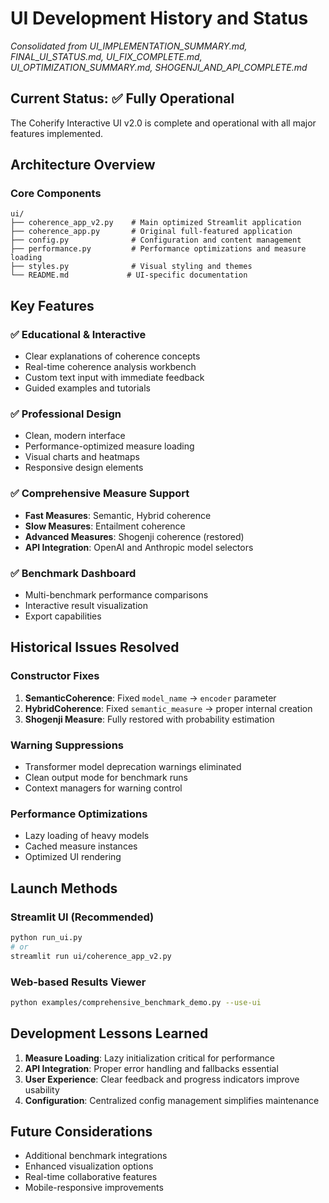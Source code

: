 # UI Development History and Status

*Consolidated from UI_IMPLEMENTATION_SUMMARY.md, FINAL_UI_STATUS.md, UI_FIX_COMPLETE.md, UI_OPTIMIZATION_SUMMARY.md, SHOGENJI_AND_API_COMPLETE.md*

## Current Status: ✅ Fully Operational

The Coherify Interactive UI v2.0 is complete and operational with all major features implemented.

## Architecture Overview

### Core Components
```
ui/
├── coherence_app_v2.py    # Main optimized Streamlit application 
├── coherence_app.py       # Original full-featured application
├── config.py              # Configuration and content management
├── performance.py         # Performance optimizations and measure loading
├── styles.py              # Visual styling and themes
└── README.md             # UI-specific documentation
```

## Key Features

### ✅ Educational & Interactive
- Clear explanations of coherence concepts
- Real-time coherence analysis workbench
- Custom text input with immediate feedback
- Guided examples and tutorials

### ✅ Professional Design
- Clean, modern interface
- Performance-optimized measure loading
- Visual charts and heatmaps
- Responsive design elements

### ✅ Comprehensive Measure Support
- **Fast Measures**: Semantic, Hybrid coherence
- **Slow Measures**: Entailment coherence  
- **Advanced Measures**: Shogenji coherence (restored)
- **API Integration**: OpenAI and Anthropic model selectors

### ✅ Benchmark Dashboard
- Multi-benchmark performance comparisons
- Interactive result visualization
- Export capabilities

## Historical Issues Resolved

### Constructor Fixes
1. **SemanticCoherence**: Fixed `model_name` → `encoder` parameter
2. **HybridCoherence**: Fixed `semantic_measure` → proper internal creation
3. **Shogenji Measure**: Fully restored with probability estimation

### Warning Suppressions
- Transformer model deprecation warnings eliminated
- Clean output mode for benchmark runs
- Context managers for warning control

### Performance Optimizations
- Lazy loading of heavy models
- Cached measure instances
- Optimized UI rendering

## Launch Methods

### Streamlit UI (Recommended)
```bash
python run_ui.py
# or
streamlit run ui/coherence_app_v2.py
```

### Web-based Results Viewer
```bash
python examples/comprehensive_benchmark_demo.py --use-ui
```

## Development Lessons Learned

1. **Measure Loading**: Lazy initialization critical for performance
2. **API Integration**: Proper error handling and fallbacks essential
3. **User Experience**: Clear feedback and progress indicators improve usability
4. **Configuration**: Centralized config management simplifies maintenance

## Future Considerations

- Additional benchmark integrations
- Enhanced visualization options
- Real-time collaborative features
- Mobile-responsive improvements